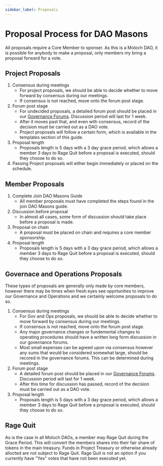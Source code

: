 ```yaml
---
sidebar_label: Proposals
---
```

# Proposal Process for DAO Masons

All proposals require a Core Member to sponser. As this is a Moloch DAO, it is possible for anybody to make a proposal, only members my bring a proposal forward for a vote.

## Project Proposals

1. Consensus during meetings
    - For project proposals, we should be able to decide whether to move forward by consensus during our meetings.
    - If consensus is not reached, move onto the forum post stage.
2. Forum post stage
    - For undecided proposals, a detailed forum post should be placed in our [Governance Forums](https://commonwealth.im/dao-masons/discussions). Discussion period will last for 1 week.
    - After it moves past that, and even with consensus, record of the decision must be carried out as a DAO vote.
    - Project proposals will follow a certain form, which is available in the templates section of this guide.
3. Proposal length
    - Proposals length is 5 days with a 3 day grace period, which allows a member 3 days to Rage Quit before a proposal is executed, should they choose to do so.
4. Passing Project proposals will either begin immediately or placed on the schedule.

## Member Proposals

1. Complete Join DAO Masons Guide
    - All member proposals must have completed the steps found in the join DAO Masons guide.
2. Discussion before proposal
    - In almost all cases, some form of discussion should take place before a proposal is made.
3. Proposal on chain
    - A proposal must be placed on chain and requires a core member sponsorship.
4. Proposal length
    - Proposals length is 5 days with a 3 day grace period, which allows a member 3 days to Rage Quit before a proposal is executed, should they choose to do so.

## Governace and Operations Proposals

These types of proposals are generally only made by core members, however there may be times when fresh eyes see opprtunities to improve our Governance and Operations and we certainly welcome proposals to do so.

1. Consensus during meetings
    - For Gov and Ops proposals, we should be able to decide whether to move forward by consensus during our meetings.
    - If consensus is not reached, move onto the forum post stage.
    - Any major governance changes or fundemental changes to operating procedures should have a written long form discussion in our governance forums.
    - Most small expenses can be agreed upon via consensus however any sums that would be considered somewhat large, should be recored in the governance forums. This can be determined during meetings.
2. Forum post stage
    - A detailed forum post should be placed in our [Governance Forums](https://commonwealth.im/dao-masons/discussions). Discussion period will last for 1 week.
    - After this time for discussion has passed, record of the decision must be carried out as a DAO vote.
3. Proposal length
    - Proposals length is 5 days with a 3 day grace period, which allows a member 3 days to Rage Quit before a proposal is executed, should they choose to do so.

## Rage Quit

As is the case in all Moloch DAOs, a member may Rage Quit during the Grace Period. This will convert the members shares into their fair share of tokens in the main treasury. Funds in Project Treasury or otherwise already allocted are not subject to Rage Quit.
Rage Quit is not an option if you currently have "Yes" votes that have not been executed yet.
